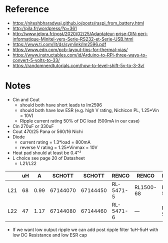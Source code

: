 # Reference

* https://niteshbharadwaj.github.io/posts/raspi_from_battery.html
* http://pila.fr/wordpress/?p=361
* http://www.jelora.fr/post/2020/02/25/Adaptateur-prise-DIN-peri-informatique-Minitel-vers-Serie-RS232-et-Serie-USB.html
* https://www.ti.com/lit/ds/symlink/lm2596.pdf
* https://www.edn.com/pcb-layout-tips-for-thermal-vias/
* https://www.instructables.com/id/Arduino-to-RPi-three-ways-to-convert-5-volts-to-33/
* https://randomnerdtutorials.com/how-to-level-shift-5v-to-3-3v/

# Notes

* Cin and Cout
  - should both have short leads to lm2596
  - should both have low ESR (e.g. high V rating, Nichicon PL, 1.25*Vin = 10V)
  - Ripple current rating 50% of DC load (500mA in our case)
* Cin 270uF or 330uF
* Cout 470/25 Pana or 560/16 Nichi
* Diode
  - current rating = 1.3*load = 800mA
  - reverse V rating = 1.25*Vinmax = 10V
* Heat pad should at least be 0.4"²
* L choice see page 20 of Datasheet
  - L21/L22

||uH|A|SCHOTT|SCHOTT|RENCO|RENCO|PULSE|PULSE|COILCRAFT|
|-|--|-|------|------|-----|-----|-----|-----|---------|
|L21|68|0.99|67144070|67144450|RL-5471-5|RL1500-68|PE-53821|PE-53821-S|DO3316-683|
|L22|47|1.17|67144080|67144460|RL-5471-6|—|PE-53822|PE-53822-S|DO3316-47|

* If we want low output ripple we can add post ripple filter 1uH-5uH
  with low DC Resistance and low ESR cap

